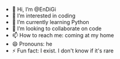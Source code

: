 - 👋 Hi, I’m @EnDiGi
- 👀 I’m interested in coding
- 🌱 I’m currently learning Python
- 💞️ I’m looking to collaborate on code
- 📫 How to reach me: coming at my home
- 😄 Pronouns: he
- ⚡ Fun fact: I exist. I don't know if it's rare

<!---
EnDiGi/EnDiGi is a ✨ special ✨ repository because its `README.md` (this file) appears on your GitHub profile.
You can click the Preview link to take a look at your changes.
--->
